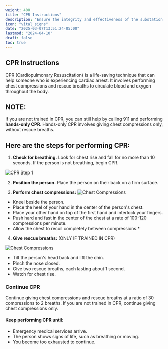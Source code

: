 ```yaml
---
weight: 400
title: "CPR Instructions"
description: "Ensure the integrity and effectiveness of the substation ground grid"
icon: "vital_signs"
date: "2025-03-07T13:51:24-05:00"
lastmod: "2024-04-10"
draft: false
toc: true
---
```



## CPR Instructions
CPR (Cardiopulmonary Resuscitation) is a life-saving technique that can help someone who is experiencing cardiac arrest. It involves performing chest compressions and rescue breaths to circulate blood and oxygen throughout the body.

## NOTE:
If you are not trained in CPR, you can still help by calling 911 and performing **hands-only CPR**. Hands-only CPR involves giving chest compressions only, without rescue breaths.

## Here are the steps for performing CPR:

1. **Check for breathing.** Look for chest rise and fall for no more than 10 seconds. If the person is not breathing, begin CPR.

![CPR Step 1](image-url 'cpr_step_1.png')

2. **Position the person.** Place the person on their back on a firm surface.

3. **Perform chest compressions:**
![Chest Compressions](image-url 'cpr_step_2.png')

 - Kneel beside the person.
 - Place the heel of your hand in the center of the person's chest.
 - Place your other hand on top of the first hand and interlock your fingers.
 - Push hard and fast in the center of the chest at a rate of 100-120 compressions per minute.   
 - Allow the chest to recoil completely between compressions.*

4. **Give rescue breaths:** (ONLY IF TRAINED IN CPR)

![Chest Compressions](image-url 'cpr_step_3.png')

 - Tilt the person's head back and lift the chin.
 - Pinch the nose closed.
 - Give two rescue breaths, each lasting about 1 second.
 - Watch for chest rise.

### Continue CPR
Continue giving chest compressions and rescue breaths at a ratio of 30 compressions to 2 breaths.
If you are not trained in CPR, continue giving chest compressions only.


#### Keep performing CPR until:
- Emergency medical services arrive.
- The person shows signs of life, such as breathing or moving.
- You become too exhausted to continue.
